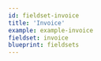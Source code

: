 ```yaml
---
id: fieldset-invoice
title: 'Invoice'
example: example-invoice
fieldset: invoice
blueprint: fieldsets
---
```

